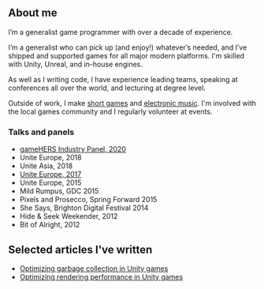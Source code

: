 ## About me

I’m a generalist game programmer with over a decade of experience.

I’m a generalist who can pick up (and enjoy!) whatever’s needed, and I’ve shipped and supported games for all major modern platforms. I'm skilled with Unity, Unreal, and in-house engines.

As well as I writing code, I have experience leading teams, speaking at conferences all over the world, and lecturing at degree level.

Outside of work, I make [short games](https://reallyfancy.itch.io/) and [electronic music](https://fakemice.bandcamp.com/releases). I'm involved with the local games community and I regularly volunteer at events.

### Talks and panels

* [gameHERS Industry Panel, 2020](https://www.twitch.tv/videos/784915557)
* Unite Europe, 2018
* Unite Asia, 2018
* [Unite Europe, 2017](https://www.youtube.com/watch?v=1e5WY2qf600)
* Unite Europe, 2015
* Mild Rumpus, GDC 2015
* Pixels and Prosecco, Spring Forward 2015
* She Says, Brighton Digital Festival 2014
* Hide & Seek Weekender, 2012
* Bit of Alright, 2012

## Selected articles I've written

* [Optimizing garbage collection in Unity games](https://unity3d.com/learn/tutorials/temas/performance-optimization/optimizing-garbage-collection-unity-games?playlist=44069)
* [Optimizing rendering performance in Unity games](https://unity3d.com/learn/tutorials/topics/performance-optimization/optimizing-graphics-rendering-unity-games?playlist=44069)
